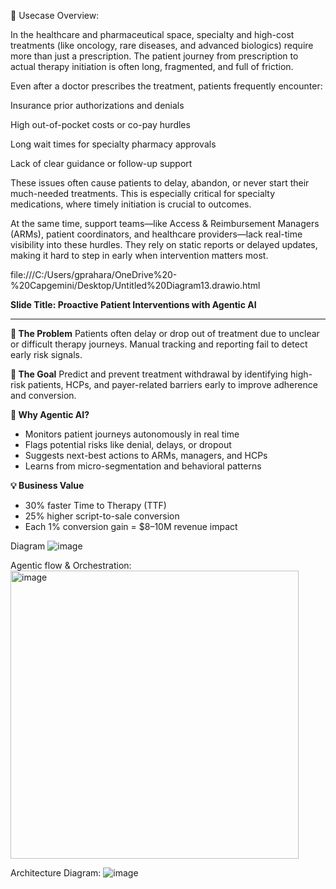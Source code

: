🧭 Usecase Overview:

In the healthcare and pharmaceutical space, specialty and high-cost treatments (like oncology, rare diseases, and advanced biologics) require more than just a prescription. The patient journey from prescription to actual therapy initiation is often long, fragmented, and full of friction.

Even after a doctor prescribes the treatment, patients frequently encounter:

Insurance prior authorizations and denials

High out-of-pocket costs or co-pay hurdles

Long wait times for specialty pharmacy approvals

Lack of clear guidance or follow-up support

These issues often cause patients to delay, abandon, or never start their much-needed treatments. This is especially critical for specialty medications, where timely initiation is crucial to outcomes.

At the same time, support teams—like Access & Reimbursement Managers (ARMs), patient coordinators, and healthcare providers—lack real-time visibility into these hurdles. They rely on static reports or delayed updates, making it hard to step in early when intervention matters most.

file:///C:/Users/gprahara/OneDrive%20-%20Capgemini/Desktop/Untitled%20Diagram13.drawio.html

**Slide Title: Proactive Patient Interventions with Agentic AI**

---

**🚩 The Problem**
Patients often delay or drop out of treatment due to unclear or difficult therapy journeys. Manual tracking and reporting fail to detect early risk signals.

**🎯 The Goal**
Predict and prevent treatment withdrawal by identifying high-risk patients, HCPs, and payer-related barriers early to improve adherence and conversion.

**🤖 Why Agentic AI?**

* Monitors patient journeys autonomously in real time
* Flags potential risks like denial, delays, or dropout
* Suggests next-best actions to ARMs, managers, and HCPs
* Learns from micro-segmentation and behavioral patterns

**💡 Business Value**

* 30% faster Time to Therapy (TTF)
* 25% higher script-to-sale conversion
* Each 1% conversion gain = \$8–10M revenue impact
  

Diagram
![image](https://github.com/user-attachments/assets/eadaf6f0-9af8-4fea-8209-758c769bc998)

Agentic flow & Orchestration:
<img width="461" alt="image" src="https://github.com/user-attachments/assets/b6cde8e8-089e-42ff-90c6-ca46f95a86d4" />


Architecture Diagram:
![image](https://github.com/user-attachments/assets/2294a3e4-7e7b-449e-a207-4a550480f558)
